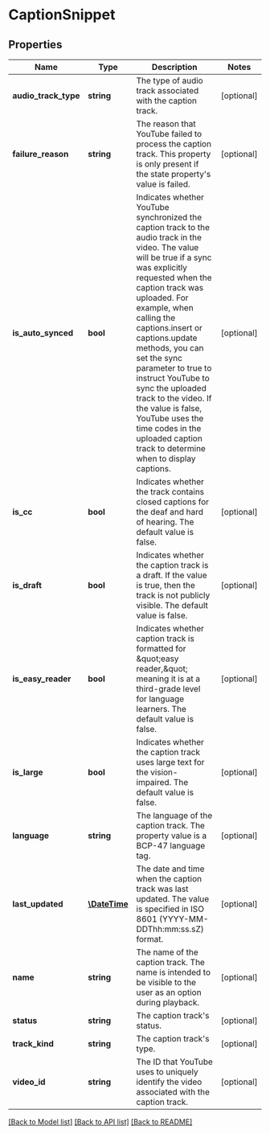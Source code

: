 # CaptionSnippet

## Properties
Name | Type | Description | Notes
------------ | ------------- | ------------- | -------------
**audio_track_type** | **string** | The type of audio track associated with the caption track. | [optional] 
**failure_reason** | **string** | The reason that YouTube failed to process the caption track. This property is only present if the state property&#39;s value is failed. | [optional] 
**is_auto_synced** | **bool** | Indicates whether YouTube synchronized the caption track to the audio track in the video. The value will be true if a sync was explicitly requested when the caption track was uploaded. For example, when calling the captions.insert or captions.update methods, you can set the sync parameter to true to instruct YouTube to sync the uploaded track to the video. If the value is false, YouTube uses the time codes in the uploaded caption track to determine when to display captions. | [optional] 
**is_cc** | **bool** | Indicates whether the track contains closed captions for the deaf and hard of hearing. The default value is false. | [optional] 
**is_draft** | **bool** | Indicates whether the caption track is a draft. If the value is true, then the track is not publicly visible. The default value is false. | [optional] 
**is_easy_reader** | **bool** | Indicates whether caption track is formatted for \&quot;easy reader,\&quot; meaning it is at a third-grade level for language learners. The default value is false. | [optional] 
**is_large** | **bool** | Indicates whether the caption track uses large text for the vision-impaired. The default value is false. | [optional] 
**language** | **string** | The language of the caption track. The property value is a BCP-47 language tag. | [optional] 
**last_updated** | [**\DateTime**](\DateTime.md) | The date and time when the caption track was last updated. The value is specified in ISO 8601 (YYYY-MM-DDThh:mm:ss.sZ) format. | [optional] 
**name** | **string** | The name of the caption track. The name is intended to be visible to the user as an option during playback. | [optional] 
**status** | **string** | The caption track&#39;s status. | [optional] 
**track_kind** | **string** | The caption track&#39;s type. | [optional] 
**video_id** | **string** | The ID that YouTube uses to uniquely identify the video associated with the caption track. | [optional] 

[[Back to Model list]](../README.md#documentation-for-models) [[Back to API list]](../README.md#documentation-for-api-endpoints) [[Back to README]](../README.md)


